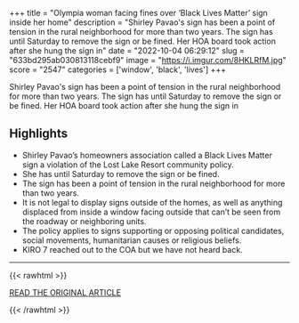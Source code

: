 +++
title = "Olympia woman facing fines over ‘Black Lives Matter’ sign inside her home"
description = "Shirley Pavao's sign has been a point of tension in the rural neighborhood for more than two years. The sign has until Saturday to remove the sign or be fined. Her HOA board took action after she hung the sign in"
date = "2022-10-04 06:29:12"
slug = "633bd295ab030813118cebf9"
image = "https://i.imgur.com/8HKLRfM.jpg"
score = "2547"
categories = ['window', 'black', 'lives']
+++

Shirley Pavao's sign has been a point of tension in the rural neighborhood for more than two years. The sign has until Saturday to remove the sign or be fined. Her HOA board took action after she hung the sign in

## Highlights

- Shirley Pavao’s homeowners association called a Black Lives Matter sign a violation of the Lost Lake Resort community policy.
- She has until Saturday to remove the sign or be fined.
- The sign has been a point of tension in the rural neighborhood for more than two years.
- It is not legal to display signs outside of the homes, as well as anything displaced from inside a window facing outside that can’t be seen from the roadway or neighboring units.
- The policy applies to signs supporting or opposing political candidates, social movements, humanitarian causes or religious beliefs.
- KIRO 7 reached out to the COA but we have not heard back.

---

{{< rawhtml >}}
  <p class="article-category">
    <a target="_blank" href="https://www.kiro7.com/news/local/olympia-woman-facing-fines-over-sign-inside-her-home/WKN2BOW4G5HUZF2U6ZKXOMA4KI/?utm_source=fark&amp;utm_medium=website&amp;utm_content=link&amp;ICID=ref_fark">READ THE ORIGINAL ARTICLE</a>
  </p>
{{< /rawhtml >}}

